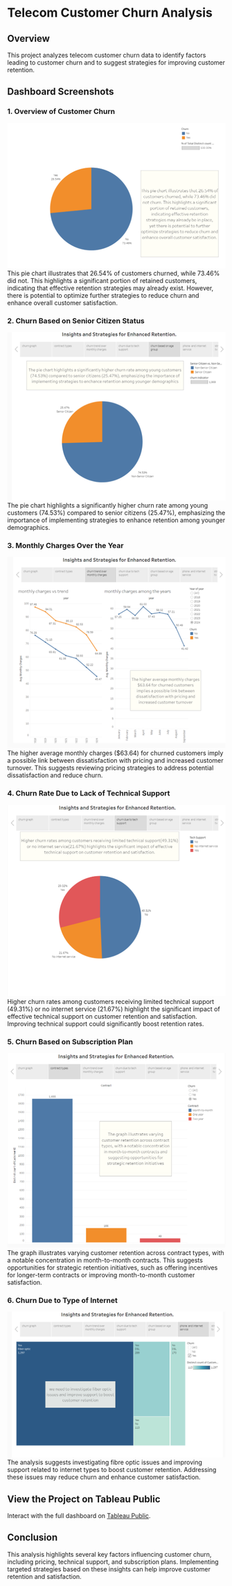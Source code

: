 # Telecom Customer Churn Analysis

## Overview
This project analyzes telecom customer churn data to identify factors leading to customer churn and to suggest strategies for improving customer retention.

## Dashboard Screenshots

### 1. Overview of Customer Churn
![Overview of Customer Churn](images/dashboard_overview.png)
This pie chart illustrates that 26.54% of customers churned, while 73.46% did not. This highlights a significant portion of retained customers, indicating that effective retention strategies may already exist. However, there is potential to optimize further strategies to reduce churn and enhance overall customer satisfaction.

### 2. Churn Based on Senior Citizen Status
![Churn Based on Senior Citizen](images/churn_senior_citizen.png)
The pie chart highlights a significantly higher churn rate among young customers (74.53%) compared to senior citizens (25.47%), emphasizing the importance of implementing strategies to enhance retention among younger demographics.

### 3. Monthly Charges Over the Year
![Monthly Charges Over the Year](images/monthly_charges_over_year.png)
The higher average monthly charges ($63.64) for churned customers imply a possible link between dissatisfaction with pricing and increased customer turnover. This suggests reviewing pricing strategies to address potential dissatisfaction and reduce churn.

### 4. Churn Rate Due to Lack of Technical Support
![Churn Rate Due to Lack of Technical Support](images/churn_rate_lack_technical_support.png)
Higher churn rates among customers receiving limited technical support (49.31%) or no internet service (21.67%) highlight the significant impact of effective technical support on customer retention and satisfaction. Improving technical support could significantly boost retention rates.

### 5. Churn Based on Subscription Plan
![Churn Based on Subscription Plan](images/churn_based_on_subscription_plan.png)
The graph illustrates varying customer retention across contract types, with a notable concentration in month-to-month contracts. This suggests opportunities for strategic retention initiatives, such as offering incentives for longer-term contracts or improving month-to-month customer satisfaction.

### 6. Churn Due to Type of Internet
![Churn Due to Type of Internet](images/churn_due_to_internet_type.png)
The analysis suggests investigating fibre optic issues and improving support related to internet types to boost customer retention. Addressing these issues may reduce churn and enhance customer satisfaction.

## View the Project on Tableau Public
Interact with the full dashboard on [Tableau Public](https://public.tableau.com/app/profile/akash.thiruveedula/viz/mytelecomcustomerchurnproject/Story1).

## Conclusion
This analysis highlights several key factors influencing customer churn, including pricing, technical support, and subscription plans. Implementing targeted strategies based on these insights can help improve customer retention and satisfaction.
